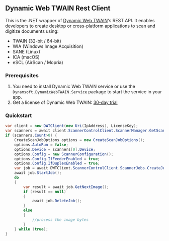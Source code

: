 ## Dynamic Web TWAIN Rest Client

This is the .NET wrapper of [Dynamic Web TWAIN](https://www.dynamsoft.com/web-twain/overview/)'s REST API. It enables developers to create desktop or cross-platform applications to scan and digitize documents using:

* TWAIN (32-bit / 64-bit)
* WIA (Windows Image Acquisition)
* SANE (Linux)
* ICA (macOS)
* eSCL (AirScan / Mopria)

### Prerequisites

1. You need to install Dynamic Web TWAIN service or use the `Dynamsoft.DynamicWebTWAIN.Service` package to start the service in your app.
2. Get a license of Dynamic Web TWAIN: [30-day trial](https://www.dynamsoft.com/customer/license/trialLicense/?product=dwt)

### Quickstart

```csharp
var client = new DWTClient(new Uri(IpAddress), LicenseKey);
var scanners = await client.ScannerControlClient.ScannerManager.GetScanners(EnumDeviceTypeMask.DT_WIATWAINSCANNER | EnumDeviceTypeMask.DT_TWAINSCANNER);
if (scanners.Count>0) {
    CreateScanJobOptions options = new CreateScanJobOptions();
    options.AutoRun = false;
    options.Device = scanners[0].Device;
    options.Config = new ScannerConfiguration();
    options.Config.IfFeederEnabled = true;
    options.Config.IfDuplexEnabled = true;
    var job = await DWTClient.ScannerControlClient.ScannerJobs.CreateJob(options);
    await job.StartJob();
    do
    {
        var result = await job.GetNextImage();
        if (result == null)
        {
            await job.DeleteJob();
        }
        else
        {
            //process the image bytes
        }
    } while (true);
}
```

